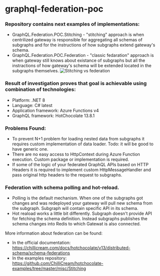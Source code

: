 # graphql-federation-poc

### Repository contains next examples of implementations:
- GraphQL.Federation.POC.Stitching - "stitching" approach is when centrilized gateway is responsible for aggregating all schemas of subgraphs and for the instructions of how subgraphs extend gateway's schema. 
- GraphQL.Federation.POC.Federation - "classic fedaration" approach is when gateway still knows about existance of subgraphs but all the instractions of how gateway's schema will be extended located in the subgraphs themselves.
![Stitching vs federation](https://github.com/denis-actum/graphql-federation-poc/assets/108467575/e2bc4e6b-e6b6-4077-a1eb-c7d7f0fe3436)

### Result of investigation proves that goal is achievable using combination of technologies:
- Platform: .NET 8
- Language: C# latest
- Application framework: Azure Functions v4
- GraphQL framework: HotChocolate 13.8.1

### Problems Found:
- To prevent N+1 problem for loading nested data from subgraphs it requires custom implementation of data loader. Todo: it will be good to have generic one.
- There are no easy access to HttpContext during Azure Function execution. Custom package or implementation is required.
- If some of the logic of your federated GraphQL APIs based on HTTP Headers it is required to implement custom HttpMessageHandler and pass original http headers to the request to subgraphs.

### Federation with schema polling and hot-reload.
- Polling is the default mechanism. When one of the subgraphs got changes and was redeployed your gateway will pull new schema from the subgraph. Subgraph will contain specific API in its schema.
- Hot reaload works a little bit differently. Subgraph doesn't provide API for fetching the schema definition. Instead subgraphs publishes the schema changes into Redis to which Gatewat is also connected.

More information about federation can be found:
- In the official documentation: https://chillicream.com/docs/hotchocolate/v13/distributed-schema/schema-federations </br>
- In the examples repository: https://github.com/ChilliCream/hotchocolate-examples/tree/master/misc/Stitching
